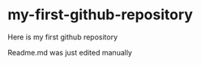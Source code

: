# my-first-github-repository
Here is my first github repository

Readme.md was just edited manually 
